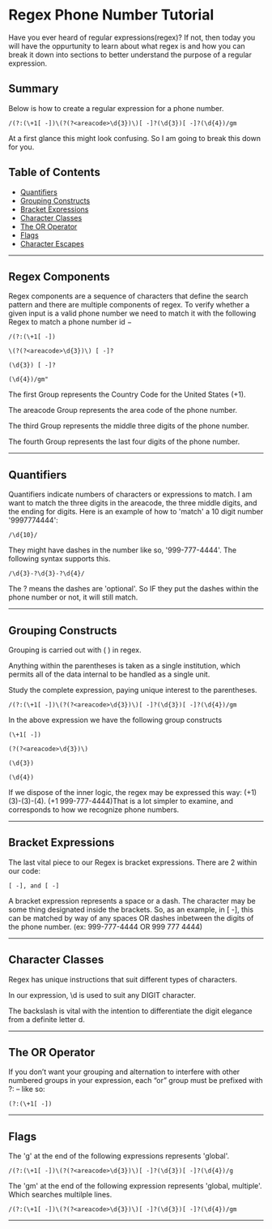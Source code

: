 # Regex Phone Number Tutorial

Have you ever heard of regular expressions(regex)? If not, then today you will have the oppurtunity to learn about what regex is and how you can break it down into sections to better understand the purpose of a regular expression.

## Summary

Below is how to create a regular expression for a phone number.
```
/(?:(\+1[ -])\(?(?<areacode>\d{3})\)[ -]?(\d{3})[ -]?(\d{4})/gm
```
At a first glance this might look confusing. So I am going to break this down for you.

## Table of Contents

- [Quantifiers](#quantifiers)
- [Grouping Constructs](#grouping-constructs)
- [Bracket Expressions](#bracket-expressions)
- [Character Classes](#character-classes)
- [The OR Operator](#the-or-operator)
- [Flags](#flags)
- [Character Escapes](#character-escapes)

---

## Regex Components

Regex components are a sequence of characters that define the search pattern and there are multiple components of regex. To verify whether a given input is a valid phone number we need to match it with the following Regex to match a phone number id − 
```
/(?:(\+1[ -])

\(?(?<areacode>\d{3})\) [ -]?

(\d{3}) [ -]?

(\d{4})/gm"
```
The first Group represents the Country Code for the United States (+1).

The areacode Group represents the area code of the phone number.

The third Group represents the middle three digits of the phone number.

The fourth Group represents the last four digits of the phone number.

---

## Quantifiers

Quantifiers indicate numbers of characters or expressions to match.
I am want to match the three digits in the areacode, the three middle digits, and the ending for digits.
Here is an example of how to 'match' a 10 digit number '9997774444':

```
/\d{10}/
```

They might have dashes in the number like so, '999-777-4444'.
The following syntax supports this.

```
/\d{3}-?\d{3}-?\d{4}/
```

The ? means the dashes are 'optional'. So IF they put the dashes within the phone number or not, it will still match.

---
## Grouping Constructs

Grouping is carried out with ( ) in regex.

Anything within the parentheses is taken as a single institution, which permits all of the data internal to be handled as a single unit.

Study the complete expression, paying unique interest to the parentheses.

```
/(?:(\+1[ -])\(?(?<areacode>\d{3})\)[ -]?(\d{3})[ -]?(\d{4})/gm
```

In the above expression we have the following group constructs

```
(\+1[ -]) 

(?(?<areacode>\d{3})\) 

(\d{3})

(\d{4})
```

If we dispose of the inner logic, the regex may be expressed this way: (+1) (3)-(3)-(4). (+1 999-777-4444)That is a lot simpler to examine, and corresponds to how we recognize phone numbers.

---

## Bracket Expressions

The last vital piece to our Regex is bracket expressions. There are 2 within our code:
```
[ -], and [ -]
```
A bracket expression represents a space or a dash. The character may be some thing designated inside the brackets. So, as an example, in [ -], this can be matched by way of any spaces OR dashes inbetween the digits of the phone number. (ex: 999-777-4444 OR 999 777 4444)

---
## Character Classes

Regex has unique instructions that suit different types of characters.

In our expression, \d is used to suit any DIGIT character.

The backslash is vital with the intention to differentiate the digit elegance from a definite letter d.

---
## The OR Operator

If you don’t want your grouping and alternation to interfere with other numbered groups in your expression, each “or” group must be prefixed with ?: – like so:
```
(?:(\+1[ -])
```

---
## Flags

The 'g' at the end of the following expressions represents 'global'.
```
/(?:(\+1[ -])\(?(?<areacode>\d{3})\)[ -]?(\d{3})[ -]?(\d{4})/g
```

The 'gm' at the end of the following expression represents 'global, multiple'. Which searches multilple lines.
```
/(?:(\+1[ -])\(?(?<areacode>\d{3})\)[ -]?(\d{3})[ -]?(\d{4})/gm
```

---
